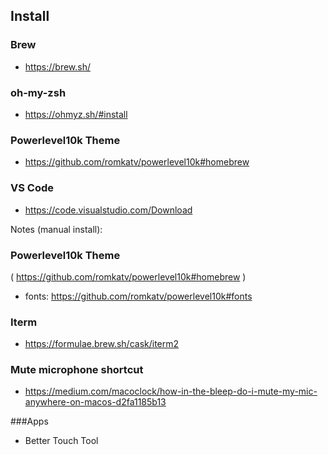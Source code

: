 
## Install

### Brew
- https://brew.sh/

### oh-my-zsh
- https://ohmyz.sh/#install

### Powerlevel10k Theme
- https://github.com/romkatv/powerlevel10k#homebrew

### VS Code
- https://code.visualstudio.com/Download


Notes (manual install):

### Powerlevel10k Theme
( https://github.com/romkatv/powerlevel10k#homebrew )
- fonts: https://github.com/romkatv/powerlevel10k#fonts 

### Iterm 
- https://formulae.brew.sh/cask/iterm2

### Mute microphone shortcut
- https://medium.com/macoclock/how-in-the-bleep-do-i-mute-my-mic-anywhere-on-macos-d2fa1185b13


###Apps
- Better Touch Tool
